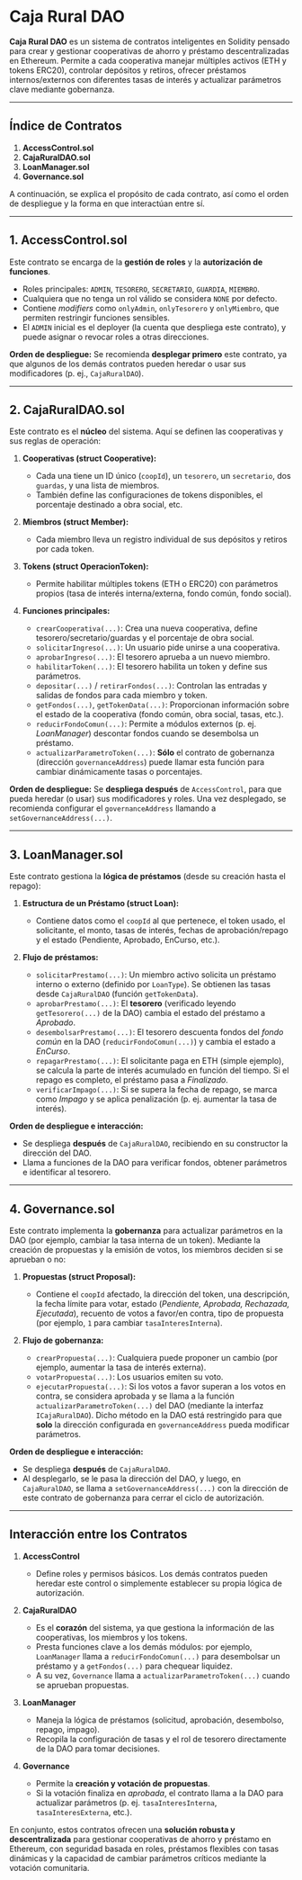 # Caja Rural DAO

**Caja Rural DAO** es un sistema de contratos inteligentes en Solidity pensado para crear y gestionar cooperativas de ahorro y préstamo descentralizadas en Ethereum. Permite a cada cooperativa manejar múltiples activos (ETH y tokens ERC20), controlar depósitos y retiros, ofrecer préstamos internos/externos con diferentes tasas de interés y actualizar parámetros clave mediante gobernanza.

---

## Índice de Contratos

1. **AccessControl.sol**  
2. **CajaRuralDAO.sol**  
3. **LoanManager.sol**  
4. **Governance.sol**

A continuación, se explica el propósito de cada contrato, así como el orden de despliegue y la forma en que interactúan entre sí.

---

## 1. AccessControl.sol

Este contrato se encarga de la **gestión de roles** y la **autorización de funciones**.  
- Roles principales: `ADMIN`, `TESORERO`, `SECRETARIO`, `GUARDIA`, `MIEMBRO`.  
- Cualquiera que no tenga un rol válido se considera `NONE` por defecto.  
- Contiene _modifiers_ como `onlyAdmin`, `onlyTesorero` y `onlyMiembro`, que permiten restringir funciones sensibles.  
- El `ADMIN` inicial es el deployer (la cuenta que despliega este contrato), y puede asignar o revocar roles a otras direcciones.

**Orden de despliegue:** Se recomienda **desplegar primero** este contrato, ya que algunos de los demás contratos pueden heredar o usar sus modificadores (p. ej., `CajaRuralDAO`).

---

## 2. CajaRuralDAO.sol

Este contrato es el **núcleo** del sistema. Aquí se definen las cooperativas y sus reglas de operación:

1. **Cooperativas (struct Cooperative):**  
   - Cada una tiene un ID único (`coopId`), un `tesorero`, un `secretario`, dos `guardas`, y una lista de miembros.  
   - También define las configuraciones de tokens disponibles, el porcentaje destinado a obra social, etc.

2. **Miembros (struct Member):**  
   - Cada miembro lleva un registro individual de sus depósitos y retiros por cada token.

3. **Tokens (struct OperacionToken):**  
   - Permite habilitar múltiples tokens (ETH o ERC20) con parámetros propios (tasa de interés interna/externa, fondo común, fondo social).

4. **Funciones principales:**  
   - `crearCooperativa(...)`: Crea una nueva cooperativa, define tesorero/secretario/guardas y el porcentaje de obra social.  
   - `solicitarIngreso(...)`: Un usuario pide unirse a una cooperativa.  
   - `aprobarIngreso(...)`: El tesorero aprueba a un nuevo miembro.  
   - `habilitarToken(...)`: El tesorero habilita un token y define sus parámetros.  
   - `depositar(...)` / `retirarFondos(...)`: Controlan las entradas y salidas de fondos para cada miembro y token.  
   - `getFondos(...)`, `getTokenData(...)`: Proporcionan información sobre el estado de la cooperativa (fondo común, obra social, tasas, etc.).  
   - `reducirFondoComun(...)`: Permite a módulos externos (p. ej. _LoanManager_) descontar fondos cuando se desembolsa un préstamo.  
   - `actualizarParametroToken(...)`: **Sólo** el contrato de gobernanza (dirección `governanceAddress`) puede llamar esta función para cambiar dinámicamente tasas o porcentajes.  

**Orden de despliegue:** Se **despliega después** de `AccessControl`, para que pueda heredar (o usar) sus modificadores y roles. Una vez desplegado, se recomienda configurar el `governanceAddress` llamando a `setGovernanceAddress(...)`.

---

## 3. LoanManager.sol

Este contrato gestiona la **lógica de préstamos** (desde su creación hasta el repago):

1. **Estructura de un Préstamo (struct Loan):**  
   - Contiene datos como el `coopId` al que pertenece, el token usado, el solicitante, el monto, tasas de interés, fechas de aprobación/repago y el estado (Pendiente, Aprobado, EnCurso, etc.).

2. **Flujo de préstamos:**  
   - `solicitarPrestamo(...)`: Un miembro activo solicita un préstamo interno o externo (definido por `LoanType`). Se obtienen las tasas desde `CajaRuralDAO` (función `getTokenData`).  
   - `aprobarPrestamo(...)`: El **tesorero** (verificado leyendo `getTesorero(...)` de la DAO) cambia el estado del préstamo a _Aprobado_.  
   - `desembolsarPrestamo(...)`: El tesorero descuenta fondos del _fondo común_ en la DAO (`reducirFondoComun(...)`) y cambia el estado a _EnCurso_.  
   - `repagarPrestamo(...)`: El solicitante paga en ETH (simple ejemplo), se calcula la parte de interés acumulado en función del tiempo. Si el repago es completo, el préstamo pasa a _Finalizado_.  
   - `verificarImpago(...)`: Si se supera la fecha de repago, se marca como _Impago_ y se aplica penalización (p. ej. aumentar la tasa de interés).

**Orden de despliegue e interacción:**  
- Se despliega **después** de `CajaRuralDAO`, recibiendo en su constructor la dirección del DAO.  
- Llama a funciones de la DAO para verificar fondos, obtener parámetros e identificar al tesorero.

---

## 4. Governance.sol

Este contrato implementa la **gobernanza** para actualizar parámetros en la DAO (por ejemplo, cambiar la tasa interna de un token). Mediante la creación de propuestas y la emisión de votos, los miembros deciden si se aprueban o no:

1. **Propuestas (struct Proposal):**  
   - Contiene el `coopId` afectado, la dirección del token, una descripción, la fecha límite para votar, estado (_Pendiente, Aprobada, Rechazada, Ejecutada_), recuento de votos a favor/en contra, tipo de propuesta (por ejemplo, `1` para cambiar `tasaInteresInterna`).

2. **Flujo de gobernanza:**  
   - `crearPropuesta(...)`: Cualquiera puede proponer un cambio (por ejemplo, aumentar la tasa de interés externa).  
   - `votarPropuesta(...)`: Los usuarios emiten su voto.  
   - `ejecutarPropuesta(...)`: Si los votos a favor superan a los votos en contra, se considera aprobada y se llama a la función `actualizarParametroToken(...)` del DAO (mediante la interfaz `ICajaRuralDAO`). Dicho método en la DAO está restringido para que **solo** la dirección configurada en `governanceAddress` pueda modificar parámetros.

**Orden de despliegue e interacción:**  
- Se despliega **después** de `CajaRuralDAO`.  
- Al desplegarlo, se le pasa la dirección del DAO, y luego, en `CajaRuralDAO`, se llama a `setGovernanceAddress(...)` con la dirección de este contrato de gobernanza para cerrar el ciclo de autorización.

---

## Interacción entre los Contratos

1. **AccessControl**  
   - Define roles y permisos básicos. Los demás contratos pueden heredar este control o simplemente establecer su propia lógica de autorización.

2. **CajaRuralDAO**  
   - Es el **corazón** del sistema, ya que gestiona la información de las cooperativas, los miembros y los tokens.  
   - Presta funciones clave a los demás módulos: por ejemplo, `LoanManager` llama a `reducirFondoComun(...)` para desembolsar un préstamo y a `getFondos(...)` para chequear liquidez.  
   - A su vez, `Governance` llama a `actualizarParametroToken(...)` cuando se aprueban propuestas.

3. **LoanManager**  
   - Maneja la lógica de préstamos (solicitud, aprobación, desembolso, repago, impago).  
   - Recopila la configuración de tasas y el rol de tesorero directamente de la DAO para tomar decisiones.

4. **Governance**  
   - Permite la **creación y votación de propuestas**.  
   - Si la votación finaliza en _aprobada_, el contrato llama a la DAO para actualizar parámetros (p. ej. `tasaInteresInterna`, `tasaInteresExterna`, etc.).

En conjunto, estos contratos ofrecen una **solución robusta y descentralizada** para gestionar cooperativas de ahorro y préstamo en Ethereum, con seguridad basada en roles, préstamos flexibles con tasas dinámicas y la capacidad de cambiar parámetros críticos mediante la votación comunitaria.

